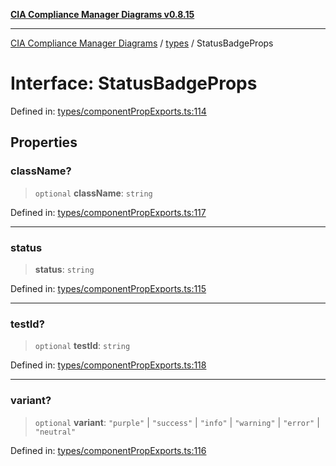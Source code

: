 [**CIA Compliance Manager Diagrams v0.8.15**](../../README.md)

***

[CIA Compliance Manager Diagrams](../../modules.md) / [types](../README.md) / StatusBadgeProps

# Interface: StatusBadgeProps

Defined in: [types/componentPropExports.ts:114](https://github.com/Hack23/cia-compliance-manager/blob/50a3bb1fa64948444e36c06fee075b5043350db0/src/types/componentPropExports.ts#L114)

## Properties

### className?

> `optional` **className**: `string`

Defined in: [types/componentPropExports.ts:117](https://github.com/Hack23/cia-compliance-manager/blob/50a3bb1fa64948444e36c06fee075b5043350db0/src/types/componentPropExports.ts#L117)

***

### status

> **status**: `string`

Defined in: [types/componentPropExports.ts:115](https://github.com/Hack23/cia-compliance-manager/blob/50a3bb1fa64948444e36c06fee075b5043350db0/src/types/componentPropExports.ts#L115)

***

### testId?

> `optional` **testId**: `string`

Defined in: [types/componentPropExports.ts:118](https://github.com/Hack23/cia-compliance-manager/blob/50a3bb1fa64948444e36c06fee075b5043350db0/src/types/componentPropExports.ts#L118)

***

### variant?

> `optional` **variant**: `"purple"` \| `"success"` \| `"info"` \| `"warning"` \| `"error"` \| `"neutral"`

Defined in: [types/componentPropExports.ts:116](https://github.com/Hack23/cia-compliance-manager/blob/50a3bb1fa64948444e36c06fee075b5043350db0/src/types/componentPropExports.ts#L116)
